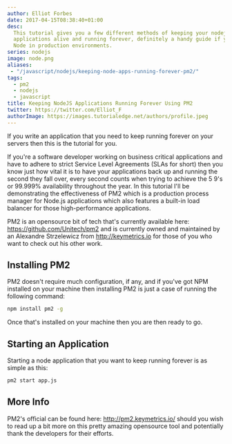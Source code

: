 ```yaml
---
author: Elliot Forbes
date: 2017-04-15T08:38:40+01:00
desc:
  This tutorial gives you a few different methods of keeping your nodejs
  applications alive and running forever, definitely a handy guide if you use
  Node in production environments.
series: nodejs
image: node.png
aliases:
 - "/javascript/nodejs/keeping-node-apps-running-forever-pm2/"
tags:
  - pm2
  - nodejs
  - javascript
title: Keeping NodeJS Applications Running Forever Using PM2
twitter: https://twitter.com/Elliot_F
authorImage: https://images.tutorialedge.net/authors/profile.jpeg
---
```


<p>If you write an application that you need to keep running forever on your servers then this is the tutorial for you. </p>

<p>If you're a software developer working on business critical applications and have to adhere to strict Service Level Agreements (SLAs for short) then you know just how vital it is to have your applications back up and running the second they fall over, every second counts when trying to achieve the 5 9's or 99.999% availability throughout the year. In this tutorial I'll be demonstrating the effectiveness of PM2 which is a production process manager for Node.js applications which also features a built-in load balancer for those high-performance applications. </p>

<p>PM2 is an opensource bit of tech that's currently available here: <a href="https://github.com/Unitech/pm2" target="_blank">https://github.com/Unitech/pm2</a> and is currently owned and maintained by an Alexandre Strzelewicz from <a href="http://keymetrics.io" target="_blank">http://keymetrics.io</a> for those of you who want to check out his other work. </p>

<h2>Installing PM2</h2>

<p>PM2 doesn't require much configuration, if any, and if you've got NPM installed on your machine then installing PM2 is just a case of running the following command: </p>

```bash
npm install pm2 -g
```

<p>Once that's installed on your machine then you are then ready to go. </p>

<h2>Starting an Application</h2>

<p>Starting a node application that you want to keep running forever is as simple as this: </p>

```bash
pm2 start app.js
```

<h2>More Info</h2>

<p>PM2's official can be found here: <a href="http://pm2.keymetrics.io/" target="_blank">http://pm2.keymetrics.io/</a> should you wish to read up a bit more on this pretty amazing opensource tool and potentially thank the developers for their efforts. </p>
